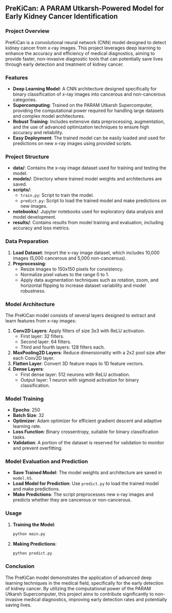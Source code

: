 ## PreKiCan: A PARAM Utkarsh-Powered Model for Early Kidney Cancer Identification

### Project Overview

PreKiCan is a convolutional neural network (CNN) model designed to detect kidney cancer from x-ray images. This project leverages deep learning to enhance the accuracy and efficiency of medical diagnostics, aiming to provide faster, non-invasive diagnostic tools that can potentially save lives through early detection and treatment of kidney cancer.

### Features

- **Deep Learning Model**: A CNN architecture designed specifically for binary classification of x-ray images into cancerous and non-cancerous categories.
- **Supercomputing**: Trained on the PARAM Utkarsh Supercomputer, providing the computational power required for handling large datasets and complex model architectures.
- **Robust Training**: Includes extensive data preprocessing, augmentation, and the use of advanced optimization techniques to ensure high accuracy and reliability.
- **Easy Deployment**: The trained model can be easily loaded and used for predictions on new x-ray images using provided scripts.

### Project Structure

- **data/**: Contains the x-ray image dataset used for training and testing the model.
- **models/**: Directory where trained model weights and architectures are saved.
- **scripts/**:
  - `train.py`: Script to train the model.
  - `predict.py`: Script to load the trained model and make predictions on new images.
- **notebooks/**: Jupyter notebooks used for exploratory data analysis and model development.
- **results/**: Contains results from model training and evaluation, including accuracy and loss metrics.

### Data Preparation

1. **Load Dataset**: Import the x-ray image dataset, which includes 10,000 images (5,000 cancerous and 5,000 non-cancerous).
2. **Preprocessing**:
   - Resize images to 150x150 pixels for consistency.
   - Normalize pixel values to the range 0 to 1.
   - Apply data augmentation techniques such as rotation, zoom, and horizontal flipping to increase dataset variability and model robustness.

### Model Architecture

The PreKiCan model consists of several layers designed to extract and learn features from x-ray images:

1. **Conv2D Layers**: Apply filters of size 3x3 with ReLU activation.
   - First layer: 32 filters.
   - Second layer: 64 filters.
   - Third and fourth layers: 128 filters each.
2. **MaxPooling2D Layers**: Reduce dimensionality with a 2x2 pool size after each Conv2D layer.
3. **Flatten Layer**: Convert 3D feature maps to 1D feature vectors.
4. **Dense Layers**:
   - First dense layer: 512 neurons with ReLU activation.
   - Output layer: 1 neuron with sigmoid activation for binary classification.

### Model Training

- **Epochs**: 250
- **Batch Size**: 32
- **Optimizer**: Adam optimizer for efficient gradient descent and adaptive learning rate.
- **Loss Function**: Binary crossentropy, suitable for binary classification tasks.
- **Validation**: A portion of the dataset is reserved for validation to monitor and prevent overfitting.

### Model Evaluation and Prediction

- **Save Trained Model**: The model weights and architecture are saved in `model.h5`.
- **Load Model for Prediction**: Use `predict.py` to load the trained model and make predictions.
- **Make Predictions**: The script preprocesses new x-ray images and predicts whether they are cancerous or non-cancerous.

### Usage

1. **Training the Model**:
   ```sh
   python main.py
   ```
2. **Making Predictions**:
   ```sh
   python predict.py
   ```

### Conclusion

The PreKiCan model demonstrates the application of advanced deep learning techniques in the medical field, specifically for the early detection of kidney cancer. By utilizing the computational power of the PARAM Utkarsh Supercomputer, this project aims to contribute significantly to non-invasive medical diagnostics, improving early detection rates and potentially saving lives.
